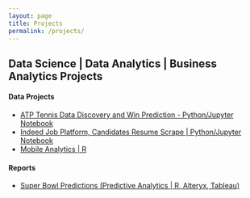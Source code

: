 ```yaml
---
layout: page
title: Projects
permalink: /projects/
---
```


## Data Science | Data Analytics | Business Analytics Projects


#### Data Projects

* [ATP Tennis Data Discovery and Win Prediction - Python/Jupyter Notebook](projects/ATP_data_project.ipynb)
* [Indeed Job Platform, Candidates Resume Scrape | Python/Jupyter Notebook]()
* [Mobile Analytics | R]()

#### Reports
* [Super Bowl Predictions (Predictive Analytics | R, Alteryx, Tableau)]()


